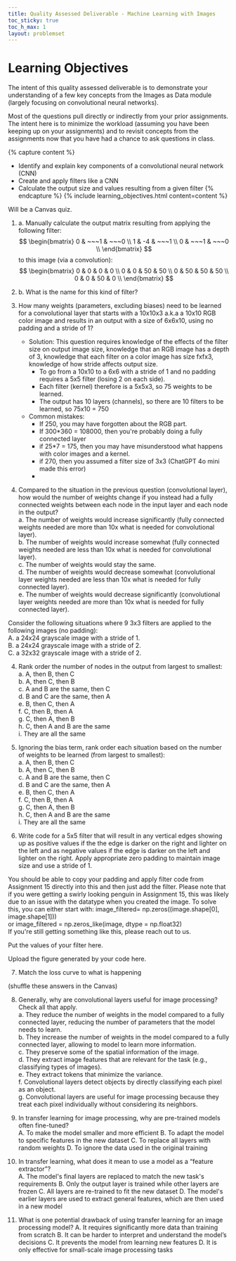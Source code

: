 ```yaml
---
title: Quality Assessed Deliverable - Machine Learning with Images
toc_sticky: true 
toc_h_max: 1
layout: problemset
---
```


# Learning Objectives

The intent of this quality assessed deliverable is to demonstrate your understanding of a few key concepts from the Images as Data module (largely focusing on convolutional neural networks).  

Most of the questions pull directly or indirectly from your prior assignments. The intent here is to minimize the workload (assuming you have been keeping up on your assignments) and to revisit concepts from the assignments now that you have had a chance to ask questions in class.

{% capture content %}
* Identify and explain key components of a convolutional neural network (CNN)
* Create and apply filters like a CNN
* Calculate the output size and values resulting from a given filter
{% endcapture %}
{% include learning_objectives.html content=content %}

Will be a Canvas quiz.

1. a. Manually calculate the output matrix resulting from applying the following filter:
$$ 
\begin{bmatrix}
0 & ~~~1 & ~~~0 \\  
1 & -4 & ~~~1 \\  
0 & ~~~1 & ~~~0 \\  
\end{bmatrix}
$$
to this image (via a convolution):
$$ 
\begin{bmatrix}
0 & 0 & 0 & 0 \\  
0 & 0 & 50 & 50 \\  
0 & 50 & 50 & 50 \\  
0 & 0 & 50 & 0 \\  
\end{bmatrix}
$$



1. b. What is the name for this kind of filter? 

2. How many weights (parameters, excluding biases) need to be learned for a convolutional layer that starts with a 10x10x3 a.k.a a 10x10 RGB color image and results in an output  with a size of 6x6x10, using no padding and a stride of 1?
    * Solution: This question requires knowledge of the effects of the filter size on output image size, knowledge that an RGB image has a depth of 3, knowledge that each filter on a color image has size fxfx3, knowledge of how stride affects output size.
        * To go from a 10x10 to a 6x6 with a stride of 1 and no padding requires a 5x5 filter (losing 2 on each side).
        * Each filter (kernel) therefore is a 5x5x3, so 75 weights to be learned.
        * The output has 10 layers (channels), so there are 10 filters to be learned, so 75x10 = 750
    * Common mistakes:
        * If 250, you may have forgotten about the RGB part.
        * If 300*360 = 108000, then you're probably doing a fully connected layer
        * if 25*7 = 175, then you may have misunderstood what happens with color images and a kernel.
        * if 270, then you assumed a filter size of 3x3 (ChatGPT 4o mini made this error)
        * 

3. Compared to the situation in the previous question (convolutional layer), how would the number of weights change if you instead had a fully connected weights between each node in the input layer and each node in the output?  
    a. The number of weights would increase significantly (fully connected weights needed are more than 10x what is needed for convolutional layer).  
    b. The number of weights would increase somewhat (fully connected weights needed are less than 10x what is needed for convolutional layer).  
    c. The number of weights would stay the same.  
    d. The number of weights would decrease somewhat (convolutional layer weights needed are less than 10x what is needed for fully connected layer).   
    e. The number of weights would decrease significantly (convolutional layer weights needed are more than 10x what is needed for fully connected layer).    

Consider the following situations where 9 3x3 filters are applied to the following images (no padding):  
A. a 24x24 grayscale image with a stride of 1.  
B. a 24x24 grayscale image with a stride of 2.  
C. a 32x32 grayscale image with a stride of 2.  

4. Rank order the number of nodes in the output from largest to smallest:  
a. A, then B, then C  
b. A, then C, then B  
c. A and B are the same, then C  
d. B and C are the same, then A  
e. B, then C, then A  
f. C, then B, then A  
g. C, then A, then B  
h. C, then A and B are the same  
i. They are all the same  

5. Ignoring the bias term, rank order each situation based on the number of weights to be learned (from largest to smallest):  
a. A, then B, then C  
b. A, then C, then B  
c. A and B are the same, then C  
d. B and C are the same, then A  
e. B, then C, then A  
f. C, then B, then A  
g. C, then A, then B  
h. C, then A and B are the same  
i. They are all the same  

6. Write code for a 5x5 filter that will result in any vertical edges showing up as positive values if the the edge is darker on the right and lighter on the left and as negative values if the edge is darker on the left and lighter on the right.  Apply appropriate zero padding to maintain image size and use a stride of 1.

You should be able to copy your padding and apply filter code from Assignment 15 directly into this and then just add the filter. 
Please note that if you were getting a swirly looking penguin in Assignment 15, this was likely due to an issue with the datatype when you created the image. To solve this, you can either start with:
image_filtered= np.zeros((image.shape[0], image.shape[1]))  
or 
image_filtered = np.zeros_like(image, dtype = np.float32)  
If you're still getting something like this, please reach out to us.


Put the values of your filter here.  


Upload the figure generated by your code here.   



7. Match the loss curve to what is happening 


(shuffle these answers in the Canvas)

8. Generally, why are convolutional layers useful for image processing? Check all that apply.  
    a. They reduce the number of weights in the model compared to a fully connected layer, reducing the number of parameters that the model needs to learn.  
    b. They increase the number of weights in the model compared to a fully connected layer, allowing to model to learn more information.  
    c. They preserve some of the spatial information of the image.  
    d. They extract image features that are relevant for the task (e.g., classifying types of images).  
    e. They extract tokens that minimize the variance.  
    f. Convolutional layers detect objects by directly classifying each pixel as an object.  
    g. Convolutional layers are useful for image processing because they treat each pixel individually without considering its neighbors.  



9. In transfer learning for image processing, why are pre-trained models often fine-tuned?  
A. To make the model smaller and more efficient
B. To adapt the model to specific features in the new dataset
C. To replace all layers with random weights
D. To ignore the data used in the original training

10. In transfer learning, what does it mean to use a model as a “feature extractor”?  
A. The model's final layers are replaced to match the new task's requirements
B. Only the output layer is trained while other layers are frozen
C. All layers are re-trained to fit the new dataset
D. The model's earlier layers are used to extract general features, which are then used in a new model

11. What is one potential drawback of using transfer learning for an image processing model?
A. It requires significantly more data than training from scratch
B. It can be harder to interpret and understand the model’s decisions
C. It prevents the model from learning new features
D. It is only effective for small-scale image processing tasks